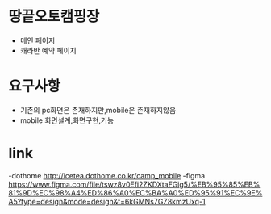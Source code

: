 # 땅끝오토캠핑장
- 메인 페이지
- 캐라반 예약 페이지

# 요구사항
- 기존의 pc화면은 존재하지만,mobile은 존재하지않음
- mobile 화면설계,화면구현,기능

# link
-dothome
http://icetea.dothome.co.kr/camp_mobile
-figma
https://www.figma.com/file/tswz8v0Efi2ZKDXtaFGig5/%EB%95%85%EB%81%9D%EC%98%A4%ED%86%A0%EC%BA%A0%ED%95%91%EC%9E%A5?type=design&mode=design&t=6kGMNs7GZ8kmzUxq-1
